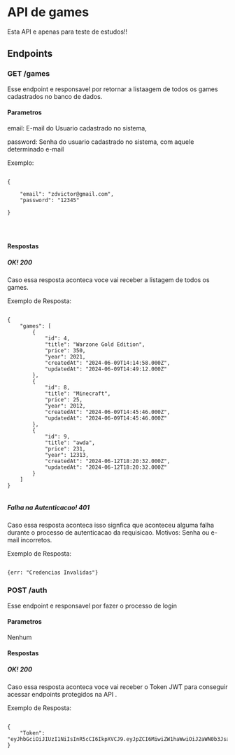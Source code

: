 # API de games

Esta API e apenas para teste de estudos!!

## Endpoints

### GET /games
Esse endpoint e responsavel por retornar a listaagem de todos os games cadastrados no banco de dados.

#### Parametros

email: E-mail do Usuario cadastrado no sistema,

password: Senha do usuario cadastrado no sistema, com aquele determinado e-mail

Exemplo: 

```

{

    "email": "zdvictor@gmail.com",
    "password": "12345"

}




```


#### Respostas

##### OK! 200
Caso essa resposta aconteca voce vai receber a listagem de todos os games.


Exemplo de Resposta:

```

{
    "games": [
        {
            "id": 4,
            "title": "Warzone Gold Edition",
            "price": 350,
            "year": 2021,
            "createdAt": "2024-06-09T14:14:58.000Z",
            "updatedAt": "2024-06-09T14:49:12.000Z"
        },
        {
            "id": 8,
            "title": "Minecraft",
            "price": 25,
            "year": 2012,
            "createdAt": "2024-06-09T14:45:46.000Z",
            "updatedAt": "2024-06-09T14:45:46.000Z"
        },
        {
            "id": 9,
            "title": "awda",
            "price": 231,
            "year": 12313,
            "createdAt": "2024-06-12T18:20:32.000Z",
            "updatedAt": "2024-06-12T18:20:32.000Z"
        }
    ]
}


```



##### Falha na Autenticacao! 401
Caso essa resposta aconteca isso signfica que aconteceu alguma falha durante o processo de autenticacao da requisicao. Motivos: Senha ou e-mail incorretos.


Exemplo de Resposta: 

```

{err: "Credencias Invalidas"}

```



### POST /auth
Esse endpoint e responsavel por fazer o processo de login

#### Parametros

Nenhum

#### Respostas

##### OK! 200
Caso essa resposta aconteca voce vai receber o Token JWT para conseguir acessar endpoints protegidos na API .


Exemplo de Resposta:

```

{
    "Token": "eyJhbGciOiJIUzI1NiIsInR5cCI6IkpXVCJ9.eyJpZCI6MiwiZW1haWwiOiJ2aWN0b3JsaW1hQGdtYWlsLmNvbSIsImlhdCI6MTcxODI4NjQ1MCwiZXhwIjoxNzE4MjkwMDUwfQ.Tr45yG9pjB6h9VaTYvUEMiCtbefqc4afETb3olD2Fto"
}

```


